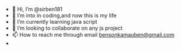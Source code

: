 - 👋 Hi, I’m @sirben181
- 👀 I’m into in coding,and now this is my life
- 🌱 I’m currently learning java script
- 💞️ I’m looking to collaborate on any js project
- 📫 How to reach me through email bensonkamauben@gmail.com
- 

<!---
sirben181/sirben181 is a ✨ special ✨ repository because its `README.md` (this file) appears on your GitHub profile.
You can click the Preview link to take a look at your changes.
--->
